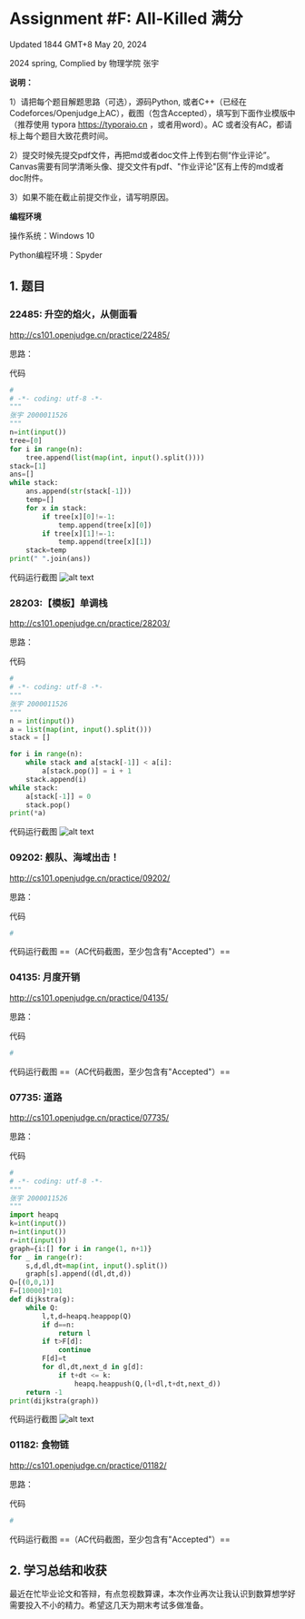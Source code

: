 # Assignment #F: All-Killed 满分

Updated 1844 GMT+8 May 20, 2024

2024 spring, Complied by  物理学院 张宇 


**说明：**

1）请把每个题目解题思路（可选），源码Python, 或者C++（已经在Codeforces/Openjudge上AC），截图（包含Accepted），填写到下面作业模版中（推荐使用 typora https://typoraio.cn ，或者用word）。AC 或者没有AC，都请标上每个题目大致花费时间。

2）提交时候先提交pdf文件，再把md或者doc文件上传到右侧“作业评论”。Canvas需要有同学清晰头像、提交文件有pdf、"作业评论"区有上传的md或者doc附件。

3）如果不能在截止前提交作业，请写明原因。



**编程环境**

操作系统：Windows 10

Python编程环境：Spyder


## 1. 题目

### 22485: 升空的焰火，从侧面看

http://cs101.openjudge.cn/practice/22485/



思路：



代码

```python
# 
# -*- coding: utf-8 -*-
"""
张宇 2000011526
"""
n=int(input())
tree=[0]
for i in range(n):
    tree.append(list(map(int, input().split())))
stack=[1]
ans=[]
while stack:
    ans.append(str(stack[-1]))
    temp=[]
    for x in stack:
        if tree[x][0]!=-1:
            temp.append(tree[x][0])
        if tree[x][1]!=-1:
            temp.append(tree[x][1])
    stack=temp
print(" ".join(ans))
```



代码运行截图 
![alt text](烟花-1.png)




### 28203:【模板】单调栈

http://cs101.openjudge.cn/practice/28203/



思路：



代码

```python
# 
# -*- coding: utf-8 -*-
"""
张宇 2000011526
"""
n = int(input())
a = list(map(int, input().split()))
stack = []

for i in range(n):
    while stack and a[stack[-1]] < a[i]:
        a[stack.pop()] = i + 1
    stack.append(i)
while stack:
    a[stack[-1]] = 0
    stack.pop()   
print(*a)
```



代码运行截图
![alt text](单调栈-1.png)





### 09202: 舰队、海域出击！

http://cs101.openjudge.cn/practice/09202/



思路：



代码

```python
# 

```



代码运行截图 ==（AC代码截图，至少包含有"Accepted"）==





### 04135: 月度开销

http://cs101.openjudge.cn/practice/04135/



思路：



代码

```python
# 

```



代码运行截图 ==（AC代码截图，至少包含有"Accepted"）==





### 07735: 道路

http://cs101.openjudge.cn/practice/07735/



思路：



代码

```python
# 
# -*- coding: utf-8 -*-
"""
张宇 2000011526
"""
import heapq
k=int(input())
n=int(input())
r=int(input())
graph={i:[] for i in range(1, n+1)}
for _ in range(r):
    s,d,dl,dt=map(int, input().split())
    graph[s].append((dl,dt,d))
Q=[(0,0,1)]
F=[10000]*101
def dijkstra(g):
    while Q:
        l,t,d=heapq.heappop(Q)
        if d==n:
            return l
        if t>F[d]:
            continue
        F[d]=t
        for dl,dt,next_d in g[d]:
            if t+dt <= k:
                heapq.heappush(Q,(l+dl,t+dt,next_d))
    return -1
print(dijkstra(graph))
```



代码运行截图 
![alt text](道路-1.png)




### 01182: 食物链

http://cs101.openjudge.cn/practice/01182/



思路：



代码

```python
# 

```



代码运行截图 ==（AC代码截图，至少包含有"Accepted"）==





## 2. 学习总结和收获

最近在忙毕业论文和答辩，有点忽视数算课，本次作业再次让我认识到数算想学好需要投入不小的精力。希望这几天为期末考试多做准备。





